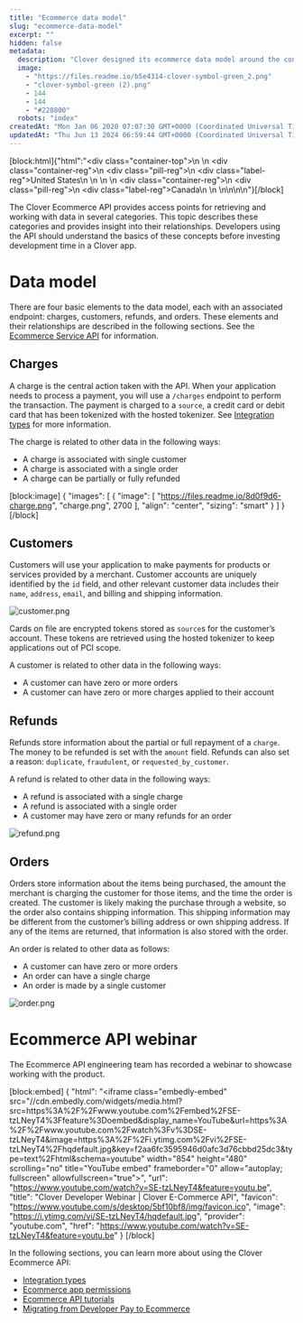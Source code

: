 ```yaml
---
title: "Ecommerce data model"
slug: "ecommerce-data-model"
excerpt: ""
hidden: false
metadata: 
  description: "Clover designed its ecommerce data model around the concepts central to any business: orders, customers, and charges. Read about the details here."
  image: 
    - "https://files.readme.io/b5e4314-clover-symbol-green_2.png"
    - "clover-symbol-green (2).png"
    - 144
    - 144
    - "#228800"
  robots: "index"
createdAt: "Mon Jan 06 2020 07:07:30 GMT+0000 (Coordinated Universal Time)"
updatedAt: "Thu Jun 13 2024 06:59:44 GMT+0000 (Coordinated Universal Time)"
---
```

[block:html]{"html":"<div class=\"container-top\">\n  <!--United States-->\n  <div class=\"container-reg\">\n    <div class=\"pill-reg\">\n      <div class=\"label-reg\">United States</div>\n    </div>\n  </div>\n  <!--Canada-->\n  <div class=\"container-reg\">\n    <div class=\"pill-reg\">\n      <div class=\"label-reg\">Canada</div>\n    </div>\n  </div>\n</div>\n\n<!--Css-->\n<style>\n.container-top {\n  top: -15px;\n  position: relative;\n  margin-bottom: -5px;\n}\n\n.container-reg {\n  align-items: center;\n  min-width: auto; \n  width: fit-content;\n  text-align: left;\n  overflow: auto;\n  display: inline-block; \n}\n\n/*Pill format REG*/\n.pill-reg {\n  background: #44BB44;\n  border: .5px solid #44BB44;\n  margin-left: 5px;\n  overflow: hidden;\n  display: flex; \n  justify-content: center; \n  align-items: center; \n  border-radius: 10px;\n  height: 1.8rem;\n  margin-top: 10px;\n  margin-bottom: 1.5px; \n  padding: 0 10px; \n}\n\n/*Text FORMAT inside REG pills */\n.pill-reg .label-reg, \n.pill-reg__addon .label-reg \n{\n  font-style: normal;\n  font-weight: normal;\n  font-size: 12px;\n  color: #fff;\n  vertical-align: middle;\n  margin: 0;\n  padding: 0 5px;\n}\n</style>"}[/block]

The Clover Ecommerce API provides access points for retrieving and working with data in several categories. This topic describes these categories and provides insight into their relationships. Developers using the API should understand the basics of these concepts before investing development time in a Clover app. 

# Data model

There are four basic elements to the data model, each with an associated endpoint: charges, customers, refunds, and orders. These elements and their relationships are described in the following sections. See the [Ecommerce Service API](ref:charges) for information.

## Charges

A charge is the central action taken with the API. When your application needs to process a payment, you will use a `/charges` endpoint to perform the transaction. The payment is charged to a `source`, a credit card or debit card that has been tokenized with the hosted tokenizer. See [Integration types](doc:ecommerce-integration-types) for more information.

The charge is related to other data in the following ways:

- A charge is associated with single customer
- A charge is associated with a single order
- A charge can be partially or fully refunded

[block:image]
{
  "images": [
    {
      "image": [
        "https://files.readme.io/8d0f9d6-charge.png",
        "charge.png",
        2700
      ],
      "align": "center",
      "sizing": "smart"
    }
  ]
}
[/block]


## Customers

Customers will use your application to make payments for products or services provided by a merchant. Customer accounts are uniquely identified by the `id` field, and other relevant customer data includes their `name`, `address`, `email`, and billing and shipping information.

![](https://files.readme.io/ccc868a-customer.png "customer.png")

Cards on file are encrypted tokens stored as `source`s for the customer’s account. These tokens are retrieved using the hosted tokenizer to keep applications out of PCI scope.

A customer is related to other data in the following ways:

- A customer can have zero or more orders
- A customer can have zero or more charges applied to their account

## Refunds

Refunds store information about the partial or full repayment of a `charge`. The money to be refunded is set with the `amount` field. Refunds can also set a reason: `duplicate`, `fraudulent`, or `requested_by_customer`.

A refund is related to other data in the following ways:

- A refund is associated with a single charge
- A refund is associated with a single order
- A customer may have zero or many refunds for an order

![](https://files.readme.io/fe668b3-refund.png "refund.png")

## Orders

Orders store information about the items being purchased, the amount the merchant is charging the customer for those items, and the time the order is created. The customer is likely making the purchase through a website, so the order also contains shipping information. This shipping information may be different from the customer’s billing address or own shipping address. If any of the items are returned, that information is also stored with the order.

An order is related to other data as follows:

- A customer can have zero or more orders
- An order can have a single charge
- An order is made by a single customer

![](https://files.readme.io/f6c3f0b-order.png "order.png")

# Ecommerce API webinar

The Ecommerce API engineering team has recorded a webinar to showcase working with the product.

[block:embed]
{
  "html": "<iframe class=\"embedly-embed\" src=\"//cdn.embedly.com/widgets/media.html?src=https%3A%2F%2Fwww.youtube.com%2Fembed%2FSE-tzLNeyT4%3Ffeature%3Doembed&display_name=YouTube&url=https%3A%2F%2Fwww.youtube.com%2Fwatch%3Fv%3DSE-tzLNeyT4&image=https%3A%2F%2Fi.ytimg.com%2Fvi%2FSE-tzLNeyT4%2Fhqdefault.jpg&key=f2aa6fc3595946d0afc3d76cbbd25dc3&type=text%2Fhtml&schema=youtube\" width=\"854\" height=\"480\" scrolling=\"no\" title=\"YouTube embed\" frameborder=\"0\" allow=\"autoplay; fullscreen\" allowfullscreen=\"true\"></iframe>",
  "url": "https://www.youtube.com/watch?v=SE-tzLNeyT4&feature=youtu.be",
  "title": "Clover Developer Webinar | Clover E-Commerce API",
  "favicon": "https://www.youtube.com/s/desktop/5bf10bf8/img/favicon.ico",
  "image": "https://i.ytimg.com/vi/SE-tzLNeyT4/hqdefault.jpg",
  "provider": "youtube.com",
  "href": "https://www.youtube.com/watch?v=SE-tzLNeyT4&feature=youtu.be"
}
[/block]


In the following sections, you can learn more about using the Clover Ecommerce API:

- [Integration types](doc:ecommerce-integration-types)
- [Ecommerce app permissions](doc:ecommerce-app-permissions)
- [Ecommerce API tutorials](doc:ecommerce-api-tutorials)
- [Migrating from Developer Pay to Ecommerce](doc:migrating-from-developer-pay-to-ecommerce)
